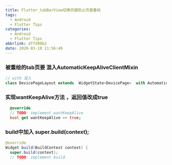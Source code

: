 ```yaml
---
title: Flutter_tabBarView切换页面防止页面重绘
tags:
  - Android
  - Flutter Tips
categories:
  - Android
  - Flutter Tips
abbrlink: dffd90b2
date: 2020-03-10 11:56:49
---
```


### 被重绘的tab页要 混入AutomaticKeepAliveClientMixin

```dart
// with 混入
class DevicePageLayout extends  WidgetState<DevicePage>  with AutomaticKeepAliveClientMixin
```

### 实现wantKeepAlive方法 ，返回值改成true

```dart
  @override
  // TODO: implement wantKeepAlive
  bool get wantKeepAlive => true;
```

### build中加入 super.build(context);

```java
@override
Widget build(BuildContext context) {
  super.build(context);
  // TODO: implement build
```

<!--more-->

